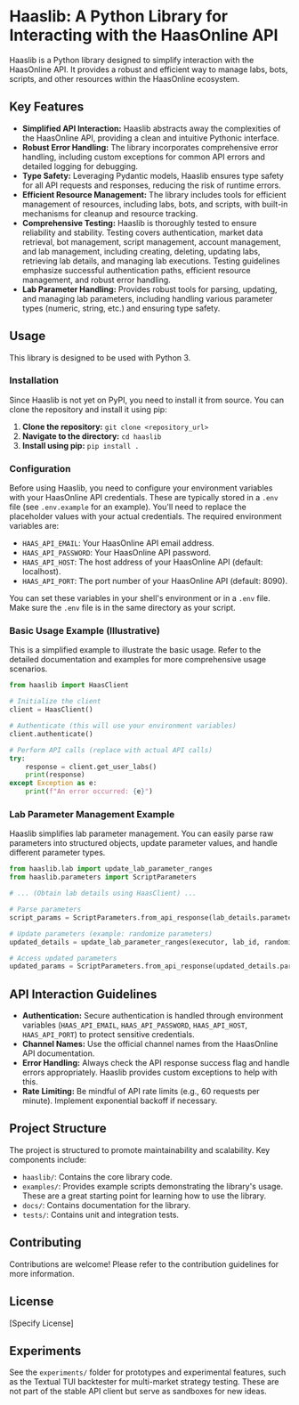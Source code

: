 # Haaslib: A Python Library for Interacting with the HaasOnline API

Haaslib is a Python library designed to simplify interaction with the HaasOnline API.  It provides a robust and efficient way to manage labs, bots, scripts, and other resources within the HaasOnline ecosystem.

## Key Features

* **Simplified API Interaction:** Haaslib abstracts away the complexities of the HaasOnline API, providing a clean and intuitive Pythonic interface.
* **Robust Error Handling:** The library incorporates comprehensive error handling, including custom exceptions for common API errors and detailed logging for debugging.
* **Type Safety:** Leveraging Pydantic models, Haaslib ensures type safety for all API requests and responses, reducing the risk of runtime errors.
* **Efficient Resource Management:** The library includes tools for efficient management of resources, including labs, bots, and scripts, with built-in mechanisms for cleanup and resource tracking.
* **Comprehensive Testing:** Haaslib is thoroughly tested to ensure reliability and stability. Testing covers authentication, market data retrieval, bot management, script management, account management, and lab management, including creating, deleting, updating labs, retrieving lab details, and managing lab executions.  Testing guidelines emphasize successful authentication paths, efficient resource management, and robust error handling.
* **Lab Parameter Handling:**  Provides robust tools for parsing, updating, and managing lab parameters, including handling various parameter types (numeric, string, etc.) and ensuring type safety.

## Usage

This library is designed to be used with Python 3.

### Installation

Since Haaslib is not yet on PyPI, you need to install it from source. You can clone the repository and install it using pip:

1. **Clone the repository:** `git clone <repository_url>`
2. **Navigate to the directory:** `cd haaslib`
3. **Install using pip:** `pip install .`


### Configuration

Before using Haaslib, you need to configure your environment variables with your HaasOnline API credentials.  These are typically stored in a `.env` file (see `.env.example` for an example).  You'll need to replace the placeholder values with your actual credentials.  The required environment variables are:

* `HAAS_API_EMAIL`: Your HaasOnline API email address.
* `HAAS_API_PASSWORD`: Your HaasOnline API password.
* `HAAS_API_HOST`: The host address of your HaasOnline API (default: localhost).
* `HAAS_API_PORT`: The port number of your HaasOnline API (default: 8090).


You can set these variables in your shell's environment or in a `.env` file.  Make sure the `.env` file is in the same directory as your script.

### Basic Usage Example (Illustrative)

This is a simplified example to illustrate the basic usage. Refer to the detailed documentation and examples for more comprehensive usage scenarios.

```python
from haaslib import HaasClient

# Initialize the client
client = HaasClient()

# Authenticate (this will use your environment variables)
client.authenticate()

# Perform API calls (replace with actual API calls)
try:
    response = client.get_user_labs()
    print(response)
except Exception as e:
    print(f"An error occurred: {e}")

```

### Lab Parameter Management Example

Haaslib simplifies lab parameter management.  You can easily parse raw parameters into structured objects, update parameter values, and handle different parameter types.

```python
from haaslib.lab import update_lab_parameter_ranges
from haaslib.parameters import ScriptParameters

# ... (Obtain lab details using HaasClient) ...

# Parse parameters
script_params = ScriptParameters.from_api_response(lab_details.parameters)

# Update parameters (example: randomize parameters)
updated_details = update_lab_parameter_ranges(executor, lab_id, randomize=True)

# Access updated parameters
updated_params = ScriptParameters.from_api_response(updated_details.parameters)
```

## API Interaction Guidelines

* **Authentication:** Secure authentication is handled through environment variables (`HAAS_API_EMAIL`, `HAAS_API_PASSWORD`, `HAAS_API_HOST`, `HAAS_API_PORT`) to protect sensitive credentials.
* **Channel Names:** Use the official channel names from the HaasOnline API documentation.
* **Error Handling:** Always check the API response success flag and handle errors appropriately. Haaslib provides custom exceptions to help with this.
* **Rate Limiting:** Be mindful of API rate limits (e.g., 60 requests per minute). Implement exponential backoff if necessary.

## Project Structure

The project is structured to promote maintainability and scalability. Key components include:

* `haaslib/`: Contains the core library code.
* `examples/`: Provides example scripts demonstrating the library's usage. These are a great starting point for learning how to use the library.
* `docs/`: Contains documentation for the library.
* `tests/`: Contains unit and integration tests.

## Contributing

Contributions are welcome! Please refer to the contribution guidelines for more information.

## License

[Specify License]

## Experiments

See the `experiments/` folder for prototypes and experimental features, such as the Textual TUI backtester for multi-market strategy testing. These are not part of the stable API client but serve as sandboxes for new ideas.
